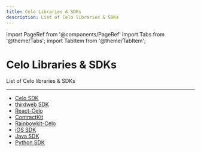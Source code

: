```yaml
---
title: Celo Libraries & SDKs
description: List of Celo libraries & SDKs
---
```


import PageRef from '@components/PageRef'
import Tabs from '@theme/Tabs';
import TabItem from '@theme/TabItem';

# Celo Libraries & SDKs

List of Celo libraries & SDKs

---

- [Celo SDK](https://celo-sdk-docs.readthedocs.io/en/latest/)
- [thirdweb SDK](../thirdweb-sdk/index.md)
- [React-Celo](../react-celo/index.md)
- [ContractKit](../contractkit/index.md)
- [Rainbowkit-Celo](../rainbowkit-celo/index.md)
- [iOS SDK](https://github.com/heymateag/celoiossdk)
- [Java SDK](https://github.com/blaize-tech/celo-sdk-java)
- [Python SDK](https://github.com/blaize-tech/celo-sdk-py/)
